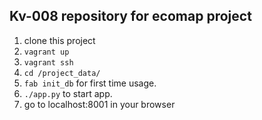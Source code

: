 ## Kv-008 repository for ecomap project

1. clone this project
2. ```vagrant up```
3. ```vagrant ssh```
4. ```cd /project_data/```
5. ```fab init_db``` for first time usage.
6. ```./app.py``` to start app.
7. go to localhost:8001 in your browser
